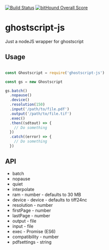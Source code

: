 [![Build Status](https://travis-ci.org/Inist-CNRS/ghostscript-js.svg?branch=master)](https://travis-ci.org/Inist-CNRS/ghostscript-js)
[![bitHound Overall Score](https://www.bithound.io/github/Inist-CNRS/ghostscript-js/badges/score.svg)](https://www.bithound.io/github/Inist-CNRS/ghostscript-js)

# ghostscript-js

Just a nodeJS wrapper for ghostscript

## Usage
```javascript

const Ghostscript = require('ghostscript-js')

const gs = new Ghostscript

gs.batch()
  .nopause()
  .device()
  .resolution(150)
  .input('/path/to/file.pdf')
  .output('/path/to/file.tif')
  .exec()
  .then((sdtout) => {
    // Do something
  })
  .catch((error) => {
    // Do something
  })
```

## API

* batch
* nopause
* quiet
* interpolate
* ram - number - defaults to 30 MB
* device - device - defaults to tiff24nc
* resolution - number
* firstPage - number
* lastPage - number
* output - file
* input - file
* exec - Promise (ES6)
* compatibility - number
* pdfsettings - string
